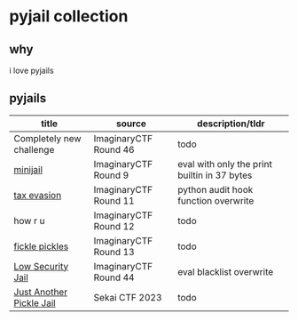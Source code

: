 # pyjail collection

## why

i love pyjails

## pyjails

|title|source|description/tldr|
|-|-|-|
|Completely new challenge|ImaginaryCTF Round 46|todo|
|[minijail](./chals/minijail)|ImaginaryCTF Round 9|eval with only the print builtin in 37 bytes|
|[tax evasion](./chals/tax%20evasion)|ImaginaryCTF Round 11|python audit hook function overwrite|
|how r u|ImaginaryCTF Round 12|todo|
|[fickle pickles](./chals/fickle%20pickles)|ImaginaryCTF Round 13|todo|
|[Low Security Jail](./chals/Low%20Security%20Jail)|ImaginaryCTF Round 44|eval blacklist overwrite|
|[Just Another Pickle Jail](./chals/Just%20Another%20Pickle%20Jail)|Sekai CTF 2023|todo|
